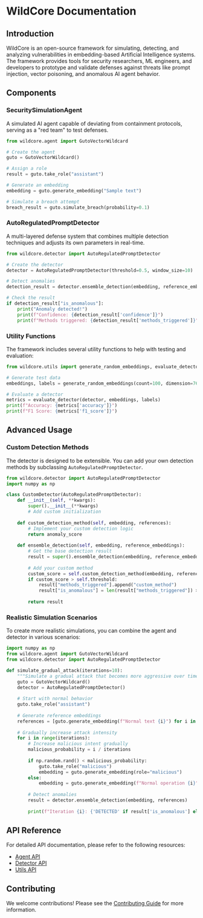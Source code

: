 # WildCore Documentation

## Introduction

WildCore is an open-source framework for simulating, detecting, and analyzing vulnerabilities in embedding-based Artificial Intelligence systems. The framework provides tools for security researchers, ML engineers, and developers to prototype and validate defenses against threats like prompt injection, vector poisoning, and anomalous AI agent behavior.

## Components

### SecuritySimulationAgent

A simulated AI agent capable of deviating from containment protocols, serving as a "red team" to test defenses.

```python
from wildcore.agent import GutoVectorWildcard

# Create the agent
guto = GutoVectorWildcard()

# Assign a role
result = guto.take_role("assistant")

# Generate an embedding
embedding = guto.generate_embedding("Sample text")

# Simulate a breach attempt
breach_result = guto.simulate_breach(probability=0.1)
```

### AutoRegulatedPromptDetector

A multi-layered defense system that combines multiple detection techniques and adjusts its own parameters in real-time.

```python
from wildcore.detector import AutoRegulatedPromptDetector

# Create the detector
detector = AutoRegulatedPromptDetector(threshold=0.5, window_size=10)

# Detect anomalies
detection_result = detector.ensemble_detection(embedding, reference_embeddings)

# Check the result
if detection_result["is_anomalous"]:
    print("Anomaly detected!")
    print(f"Confidence: {detection_result['confidence']}")
    print(f"Methods triggered: {detection_result['methods_triggered']}")
```

### Utility Functions

The framework includes several utility functions to help with testing and evaluation:

```python
from wildcore.utils import generate_random_embeddings, evaluate_detector

# Generate test data
embeddings, labels = generate_random_embeddings(count=100, dimension=768, anomaly_count=20)

# Evaluate a detector
metrics = evaluate_detector(detector, embeddings, labels)
print(f"Accuracy: {metrics['accuracy']}")
print(f"F1 Score: {metrics['f1_score']}")
```

## Advanced Usage

### Custom Detection Methods

The detector is designed to be extensible. You can add your own detection methods by subclassing `AutoRegulatedPromptDetector`.

```python
from wildcore.detector import AutoRegulatedPromptDetector
import numpy as np

class CustomDetector(AutoRegulatedPromptDetector):
    def __init__(self, **kwargs):
        super().__init__(**kwargs)
        # Add custom initialization
    
    def custom_detection_method(self, embedding, references):
        # Implement your custom detection logic
        return anomaly_score
    
    def ensemble_detection(self, embedding, reference_embeddings):
        # Get the base detection result
        result = super().ensemble_detection(embedding, reference_embeddings)
        
        # Add your custom method
        custom_score = self.custom_detection_method(embedding, reference_embeddings)
        if custom_score > self.threshold:
            result["methods_triggered"].append("custom_method")
            result["is_anomalous"] = len(result["methods_triggered"]) >= 2
        
        return result
```

### Realistic Simulation Scenarios

To create more realistic simulations, you can combine the agent and detector in various scenarios:

```python
import numpy as np
from wildcore.agent import GutoVectorWildcard
from wildcore.detector import AutoRegulatedPromptDetector

def simulate_gradual_attack(iterations=10):
    """Simulate a gradual attack that becomes more aggressive over time."""
    guto = GutoVectorWildcard()
    detector = AutoRegulatedPromptDetector()
    
    # Start with normal behavior
    guto.take_role("assistant")
    
    # Generate reference embeddings
    references = [guto.generate_embedding(f"Normal text {i}") for i in range(5)]
    
    # Gradually increase attack intensity
    for i in range(iterations):
        # Increase malicious intent gradually
        malicious_probability = i / iterations
        
        if np.random.rand() < malicious_probability:
            guto.take_role("malicious")
            embedding = guto.generate_embedding(role="malicious")
        else:
            embedding = guto.generate_embedding(f"Normal operation {i}")
            
        # Detect anomalies
        result = detector.ensemble_detection(embedding, references)
        
        print(f"Iteration {i}: {'DETECTED' if result['is_anomalous'] else 'normal'}")
```

## API Reference

For detailed API documentation, please refer to the following resources:

- [Agent API](./agent.md)
- [Detector API](./detector.md)
- [Utils API](./utils.md)

## Contributing

We welcome contributions! Please see the [Contributing Guide](../CONTRIBUTING.md) for more information.
